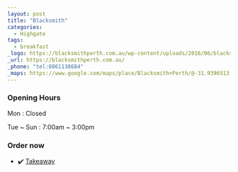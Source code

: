 ```yaml
---
layout: post
title: "Blacksmith"
categories:
  - Highgate
tags:
  - breakfast
_logo: https://blacksmithperth.com.au/wp-content/uploads/2016/06/blacksmith_logo-1.png
_url: https://blacksmithperth.com.au/
_phone: "tel:0861138684"
_maps: https://www.google.com/maps/place/Blacksmith+Perth/@-31.9396513,115.8669992,17z/data=!3m1!4b1!4m5!3m4!1s0x2a32bac47acab7cb:0x9aea1d69668ac9a8!8m2!3d-31.9396559!4d115.8691879
---
```


### Opening Hours
Mon : Closed

Tue  ~ Sun  : 7:00am ~ 3:00pm


### Order now

- ✔️ <a href="tel:0861138684">Takeaway</a>

